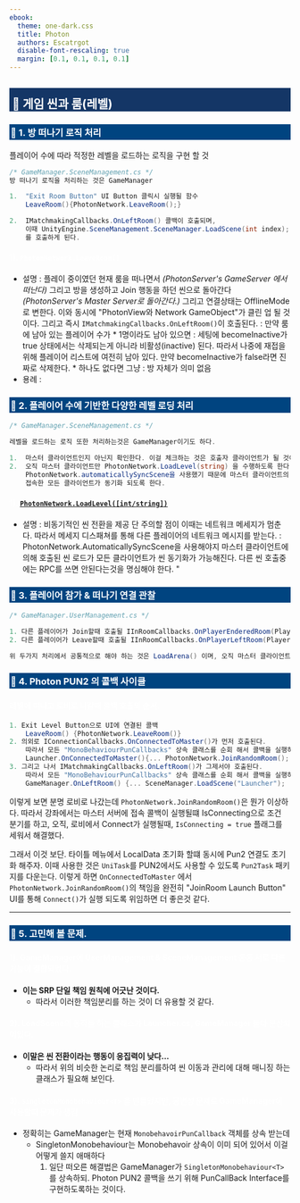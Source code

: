 ```yaml
---
ebook:
  theme: one-dark.css
  title: Photon
  authors: Escatrgot
  disable-font-rescaling: true
  margin: [0.1, 0.1, 0.1, 0.1]
---
```

<style>
        h2:not(.tit) { border-top: 12px solid #143666; border-left: 5px solid #143666; border-right: 5px solid #143666; background-color: #143666; color: #FFF !important; font-weight: bold;}

    h3:not(.tit) { border-top: 3px solid #004480; border: 2px solid #004480; background-color: #004480; color: #FFF !important;}


    h4:not(.tit) { font-weight: bold; color: #FFF !important; }

    summary { cursor:pointer; font-weight:bold; color : #0F0 !important;}

    .red{color: #d93d3d;}
    .darkred{color: #470909;}
    .orange{color: #cf6d1d;}
    .yellow{color: #DD3;}
    .green{color: #25ba00;}
    .blue{color: #169ae0;}
    .pink{color: #d10fd1;}
    .dim{color : #666666;}
    .lime{color : #addb40;}
    
    .container {
        display : flex; 
        flex-direction:row;
        align-items:center;
    }
    .item {
        margin-right:2%;
    }

    @media screen and (min-width:1001px){
        .container {
            width: 90%;
            flex-wrap : nowrap;
            justify-content:center;
        }
    }
    
    @media screen and (max-width:1000px){
        .container {
            width: 98%;
            flex-wrap : nowrap;
            justify-content:center;
        }
    }
    
    @media screen and (max-width:799px){
        .container {
            justify-content:left;
            flex-wrap : wrap;
        }
    }

</style>

## 🔄 게임 씬과 룸(레벨)

### 📄 1. 방 떠나기 로직 처리
플레이어 수에 따라 적정한 레벨을 로드하는 로직을 구현 할 것

```cs
/* GameManager.SceneManagement.cs */
방 떠나기 로직을 처리하는 것은 GameManager

1.  "Exit Room Button" UI Button 클릭시 실행될 함수
    LeaveRoom(){PhotonNetwork.LeaveRoom();}

2.  IMatchmakingCallbacks.OnLeftRoom() 콜백이 호출되며, 
    이때 UnityEngine.SceneManagement.SceneManager.LoadScene(int index);
    를 호출하게 된다.

```

#### 1). `PhotonNetwork.LeaveRoom()`

  * 설명 
    :   플레이 중이였던 현재 룸을 떠나면서 *(PhotonServer's GameServer 에서 떠난다)*
        그리고 방을 생성하고 Join 행동을 하던 씬으로 돌아간다 *(PhotonServer's Master Server로 돌아간다.)*
        그리고 연결상태는 OfflineMode로 변한다. 이와 동시에 "PhotonView와 Network GameObject"가 클린 업 될 것이다.
        그리고 즉시 `IMatchmakingCallbacks.OnLeftRoom()`이 호출된다.
    : 만약 룸에 남아 있는 플레이어 수가
        * 1명이라도 남아 있으면 : 세팅에 becomeInactive가 true 상태에서는 
            삭제되는게 아니라 비활성(inactive) 된다.
            따라서 나중에 재접을 위해 플레이어 리스트에 여전히 남아 있다.
            만약 becomeInactive가 false라면 진짜로 삭제한다.
        * 하나도 없다면 그냥 : 방 자체가 의미 없음
  * 용례
    :   

### 📄 2. 플레이어 수에 기반한 다양한 레벨 로딩 처리

```cs
/* GameManager.SceneManagement.cs */

레벨을 로드하는 로직 또한 처리하는것은 GameManager이기도 하다.

1.  마스터 클라이언트인지 아닌지 확인한다. 이걸 체크하는 것은 호출자 클라이언트가 될 것이다. 
2.  오직 마스터 클라이언트만 PhotonNetwork.LoadLevel(string) 을 수행하도록 한다.
    PhotonNetwork.automaticallySyncScene을 사용했기 때문에 마스터 클라이언트의 씬을 
    접속한 모든 클라이언트가 동기화 되도록 한다.

```

#### 1). [`PhotonNetwork.LoadLevel([int/string])`](https://doc-api.photonengine.com/en/pun/current/class_photon_1_1_pun_1_1_photon_network.html#aedba3c40295e3684fedc64acf678a5cd)

* 설명
    :   비동기적인 씬 전환을 제공
        단 주의할 점이 이때는 네트워크 메세지가 멈춘다. 
        따라서 메세지 디스패쳐를 통해 다른 플레이어의 네트워크 메시지를 받는다.
    :   PhotonNetwork.AutomaticallySyncScene을 사용해야지 
        마스터 클라이언트에 의해 호출된 씬 로드가 모든 클라이언트가 씬 동기화가 가능해진다. 
        다른 씬 호출중에는 RPC를 쓰면 안된다는것을 명심해야 한다.
    " 

### 📄 3. 플레이어 참가 & 떠나기 연결 관찰

```cs
/* GameManager.UserManagement.cs */

1. 다른 플레이어가 Join할때 호출될 IInRoomCallbacks.OnPlayerEnderedRoom(Player other) 콜백 호출 구현
2. 다른 플레이어가 Leave할때 호출될 IInRoomCallbacks.OnPlayerLeftRoom(Player other) 콜백 호출 구현

위 두가지 처리에서 공통적으로 해야 하는 것은 LoadArena() 이며, 오직 마스터 클라이언트에 의해 호출되도록 해야한다.
```

### 📄 4. Photon PUN2 의 콜백 사이클

#### 레벨에 떠나고 로비로 나갈때 콜백 호출의 순서.

```cs
1. Exit Level Button으로 UI에 연결된 콜백   
    LeaveRoom() {PhotonNetwork.LeaveRoom()}
2. 의외로 IConnectionCallbacks.OnConnectedToMaster()가 먼저 호출된다.
    따라서 모든 "MonoBehaviourPunCallbacks" 상속 클래스를 순회 해서 콜백을 실행하고, 그중.
    Launcher.OnConnectedToMaster(){... PhotonNetwork.JoinRandomRoom(); ...} 가 실행된다.
3. 그리고 나서 IMatchmakingCallbacks.OnLeftRoom()가 그제서야 호출된다.
    따라서 모든 "MonoBehaviourPunCallbacks" 상속 클래스를 순회 해서 콜백을 실행하고, 그중.
    GameManager.OnLeftRoom() {... SceneManager.LoadScene("Launcher"); ...}
```

이렇게 보면 분명 로비로 나갔는데 `PhotonNetwork.JoinRandomRoom()`은 뭔가 이상하다.
따라서 강좌에서는 마스터 서버에 접속 콜백이 실행될떄
IsConnecting으로 조건 분기를 하고, 오직, 로비에서 Connect가 실행될때, 
`IsConnecting = true` 플래그를 세워서 해결했다.

그래서 이것 보단. 
타이틀 메뉴에서 LocalData 초기화 할떄 동시에 Pun2 연결도 초기화 해주자.
이때 사용한 것은 `UniTask`를 PUN2에서도 사용할 수 있도록 `Pun2Task` 패키지를 다운는다.
이렇게 하면 `OnConnectedToMaster` 에서 `PhotonNetwork.JoinRandomRoom()`의 책임을 완전히
"JoinRoom Launch Button" UI를 통해 `Connect()`가 실행 되도록 위임하면 더 좋은것 같다.

---

### 📄 5. 고민해 볼 문제.

#### 1). GameManager에 UserManagement & SceneManagement 등등 서로 다른 기능이 결합되었다.

* **이는 SRP 단일 책임 원칙에 어긋난 것이다.**
  * 따라서 이러한 책임분리를 하는 것이 더 유용할 것 같다.

#### 2). LoadScene의 동작을 하는 클래스가 Launcher.cs, GameManager 둘다 분산되어있다.

* **이말은 씬 전환이라는 행동이 응집력이 낮다...**  
  * 따라서 위의 비슷한 논리로 책임 분리를하여 씬 이동과 관리에 대해 매니징 하는 클래스가 필요해 보인다.

#### 3). `SingletonMonobehaviour<T>` 을 만들었지만, 공변성 문제로 GameManager에 사용할때 문제가 생김
* 정확히는 GameManager는 현재 `MonobehavoirPunCallback` 객체를 상속 받는데
  * SingletonMonobehaviour는 Monobehavoir 상속이 이미 되어 있어서 이걸 어떻게 쓸지 애매하다
    1. 일단 떠오른 해결법은 GameManager가  `SingletonMonobehaviour<T>`를 상속하되.
    Photon PUN2 콜백을 쓰기 위해 PunCallBack Interface를 구현하도록하는 것이다.
    
